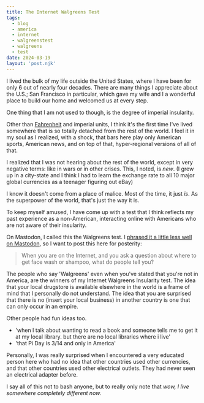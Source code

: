 ```yaml
---
title: The Internet Walgreens Test
tags: 
  - blog
  - america
  - internet
  - walgreenstest
  - walgreens
  - test
date: 2024-03-19
layout: 'post.njk'
---
```

I lived the bulk of my life outside the United States, where I have been for only 6 out of nearly four decades. There are many things I appreciate about the U.S.; San Francisco in particular, which gave my wife and I a wonderful place to build our home and welcomed us at every step.

One thing that I am not used to though, is the degree of imperial insularity.

Other than [Fahrenheit](https://hachyderm.io/@skinnylatte/112120301797843366) and imperial units, I think it's the first time I've lived somewhere that is so totally detached from the rest of the world. I feel it in my soul as I realized, with a shock, that bars here play only American sports, American news, and on top of that, hyper-regional versions of all of that.

I realized that I was not hearing about the rest of the world, except in very negative terms: like in wars or in other crises. This, I noted, is _new_. (I grew up in a city-state and I think I had to learn the exchange rate to all 10 major global currencies as a teenager figuring out eBay)

I know it doesn't come from a place of malice. Most of the time, it just _is_. As the superpower of the world, that's just the way it is. 

To keep myself amused, I have come up with a test that I think reflects my past experience as a non-American, interacting online with Americans who are not aware of their insularity.

On Mastodon, I called this the Walgreens test. I [phrased it a little less well on Mastodon](https://hachyderm.io/@skinnylatte/112120730782789979), so I want to post this here for posterity:

> When you are on the Internet, and you ask a question about where to get face wash or shampoo, what do people tell you?

The people who say 'Walgreens' even when you've stated that you're not in America, are the winners of my Internet Walgreens Insularity test. The idea that your local drugstore is available elsewhere in the world is a frame of mind that I personally do not understand. The idea that you are surprised that there is no (insert your local business) in another country is one that can only occur in an empire.

Other people had fun ideas too.

- 'when I talk about wanting to read a book and someone tells me to get it at my local library. but there are no local libraries where i live'
- 'that Pi Day is 3/14 and only in America'

Personally, I was really surprised when I encountered a very educated person here who had no idea that other countries used other currencies, and that other countries used other electrical outlets. They had never seen an electrical adapter before.

I say all of this not to bash anyone, but to really only note that _wow, I live somewhere completely different now._